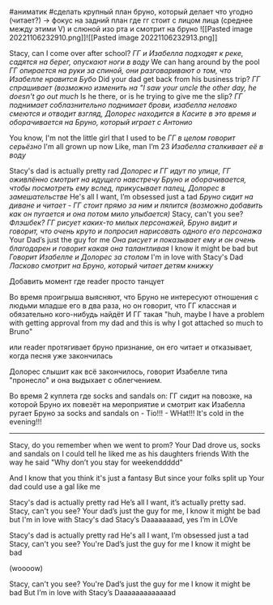 #аниматик #сделать
крупный план бруно, который делает что угодно (читает?) -> фокус на задний план где гг стоит с лицом лица (среднее между этими V) и слюной изо рта и смотрит на бруно
![[Pasted image 20221106232910.png]]![[Pasted image 20221106232913.png]]

Stacy, can I come over after school?
*ГГ и Изабелла подходят к реке, садятся на берег, опускают ноги в воду*
We can hang around by the pool
*ГГ опирается на руки за спиной, они разговаривают о том, что Изабелле нравится Бубо*
Did your dad get back from his business trip?
*ГГ спрашивает (возможно изменить на "I saw your uncle the other day, he doesn't go out much*
Is he there, or is he trying to give me the slip?
*ГГ поднимает соблазнительно поднимает брови, изабелла неловко смеются и отводит взгляд, Долорес находится в Касите в это время и оборачивается на Бруно, который играет с Антонио*

You know, I'm not the little girl that I used to be
*ГГ в целом говорит серьёзно*
I'm all grown up now
Like, man I’m 23
*Изабелла сталкивает её в воду*

Stacy's dad is actually pretty rad
*Долорес и ГГ идут по улице, ГГ оживлённо смотрит на идущего навстречу Бруно и оборачивается, чтобы посмотреть ему вслед, прикусывает палец, Долорес в замешательстве*
He's all I want, I’m obsessed just a tad 
*Бруно сидит на диване и читает - ГГ стоит прямо за ним и пялится (возможно добавить как он пугается и она потом мило улыбается)*
Stacy, can't you see?
*Флэшбек? ГГ рисует каких-то милых персонажей, Бруно видит и говорит, что очень круто и попросил нарисовать одного его персонажа*
Your Dad’s just the guy for me
*Она рисует и показывает ему и он очень благодарен и говорит какая она талантливая*
I know it might be bad but
*Говорит Изабелле и Долорес за столом*
I'm in love with Stacy's Dad
*Ласково смотрит на Бруно, который читает детям книжку*

Добавить момент где reader просто танцует

Во время проигрыша выясняют, что Бруно не интересуют отношения с людьми младше его в два раза, но он говорит, что ГГ классная и обязательно кого-нибудь найдёт
И ГГ такая
"huh, maybe I have a problem with getting approval from my dad and this is why I got attached so much to Bruno"

или reader протягивает бруно признание, он его читает и отказывает, когда песня уже закончилась

Долорес слышит как всё закончилось, говорит Изабелле типа "пронесло" и она выдыхает с облегчением.

Во время 2 куплета где socks and sandals on:
ГГ сидит на повозке, на которой Бруно их повезёт на мероприятие и смотрит как Изабелла ругает Бруно за socks and sandals on
\- Tio!!!
\- WHat!!! It's cold in the evening!!!

---

Stacy, do you remember when we went to prom? 
Your Dad drove us, socks and sandals on 
I could tell he liked me as his daughters friends 
With the way he said 
"Why don’t you stay for weekenddddd" 

And I know that you think it's just a fantasy 
But since your folks split up 
Your dad could use a gal like me 

Stacy's dad is actually pretty rad 
He’s all I want, it’s actually pretty sad. 
Stacy, can't you see? 
Your dad’s just the guy for me, 
I know it might be bad but 
I'm in love with Stacy's dad 
Stacy’s Daaaaaaaad, yes I’m in LOVe 

Stacy's dad is actually pretty rad 
He's all I want, I’m obsessed just a tad 
Stacy, can't you see? 
You're Dad’s just the guy for me 
I know it might be bad 

(woooow) 

Stacy, can't you see? 
You're Dad’s just the guy for me 
I know it might be bad 
But I’m in love with Stacy’s Daaaaaaaaaaaaad